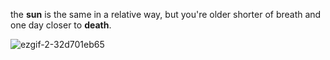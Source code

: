 the **sun** is the same in a relative way, but you're older shorter of breath and one day closer to **death**.

![ezgif-2-32d701eb65](https://github.com/dioguoliveira/dioguoliveira/assets/30961238/62d983ed-7e7b-4d51-84ec-d01a03aa95f1)

